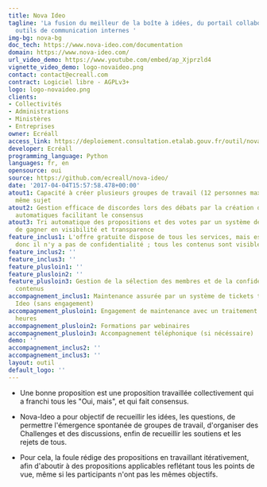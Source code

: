 ```yaml
---
title: Nova Ideo
tagline: 'La fusion du meilleur de la boîte à idées, du portail collaboratif et des
  outils de communication internes '
img-bg: nova-bg
doc_tech: https://www.nova-ideo.com/documentation
domain: https://www.nova-ideo.com/
url_video_demo: https://www.youtube.com/embed/ap_Xjprzld4
vignette_video_demo: logo-novaideo.png
contact: contact@ecreall.com
contract: Logiciel libre - AGPLv3+
logo: logo-novaideo.png
clients:
- Collectivités
- Administrations
- Ministères
- Entreprises
owner: Ecréall
access_link: https://deploiement.consultation.etalab.gouv.fr/outil/nova-ideo
developer: Ecréall
programming_language: Python
languages: fr, en
opensource: oui
source: https://github.com/ecreall/nova-ideo/
date: '2017-04-04T15:57:58.478+00:00'
atout1: Capacité à créer plusieurs groupes de travail (12 personnes maximum) sur un
  même sujet
atout2: Gestion efficace de discordes lors des débats par la création d'amendements
  automatiques facilitant le consensus
atout3: Tri automatique des propositions et des votes par un système de jetons afin
  de gagner en visibilité et transparence
feature_inclus1: L'offre gratuite dispose de tous les services, mais est ouverte et
  donc il n'y a pas de confidentialité ; tous les contenus sont visibles
feature_inclus2: ''
feature_inclus3: ''
feature_plusloin1: ''
feature_plusloin2: ''
feature_plusloin3: Gestion de la sélection des membres et de la confidentialité des
  contenus
accompagnement_inclus1: Maintenance assurée par un système de tickets traité par Nova
  Ideo (sans engagement)
accompagnement_plusloin1: Engagement de maintenance avec un traitement dans les 4
  heures
accompagnement_plusloin2: Formations par webinaires
accompagnement_plusloin3: Accompagnement téléphonique (si nécéssaire)
demo: ''
accompagnement_inclus2: ''
accompagnement_inclus3: ''
layout: outil
default_logo: ''
---
```


* Une bonne proposition est une proposition travaillée collectivement qui a franchi tous les "Oui, mais", et qui fait consensus.

* Nova-Ideo a pour objectif de recueillir les idées, les questions, de permettre l'émergence spontanée de groupes de travail, d'organiser des Challenges et des discussions, enfin de recueillir les soutiens et les rejets de tous.

* Pour cela, la foule rédige des propositions en travaillant
itérativement, afin d'aboutir à des propositions applicables reflétant
tous les points de vue, même si les participants n'ont pas les mêmes
objectifs.
